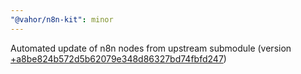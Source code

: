 ```yaml
---
"@vahor/n8n-kit": minor
---
```


Automated update of n8n nodes from upstream submodule (version [+a8be824b572d5b62079e348d86327bd74fbfd247](https://github.com/n8n-io/n8n/tree/+a8be824b572d5b62079e348d86327bd74fbfd247))
